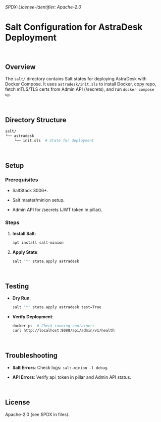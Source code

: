 ###### SPDX-License-Identifier: Apache-2.0

# Salt Configuration for AstraDesk Deployment

<br>

## Overview

The `salt/` directory contains Salt states for deploying AstraDesk with Docker Compose. It uses `astradesk/init.sls` to install Docker, copy repo, fetch mTLS/TLS certs from Admin API (/secrets), and run `docker compose up`.

<br>

## Directory Structure

```sh
salt/
└── astradesk
    └── init.sls  # State for deployment

```

<br>

## Setup

### Prerequisites

- SaltStack 3006+.

- Salt master/minion setup.

- Admin API for /secrets (JWT token in pillar).

### Steps

1. **Install Salt**:

   ```bash
   apt install salt-minion
   ```

2. **Apply State**:

   ```bash
   salt '*' state.apply astradesk
   ```

<br>

## Testing

- **Dry Run**:

  ```bash
  salt '*' state.apply astradesk test=True
  ```

- **Verify Deployment**:

  ```bash
  docker ps  # Check running containers
  curl http://localhost:8080/api/admin/v1/health
  ```

<br>

## Troubleshooting

- **Salt Errors**: Check logs: `salt-minion -l debug`.

- **API Errors**: Verify api_token in pillar and Admin API status.

<br>

## License

Apache-2.0 (see SPDX in files).
